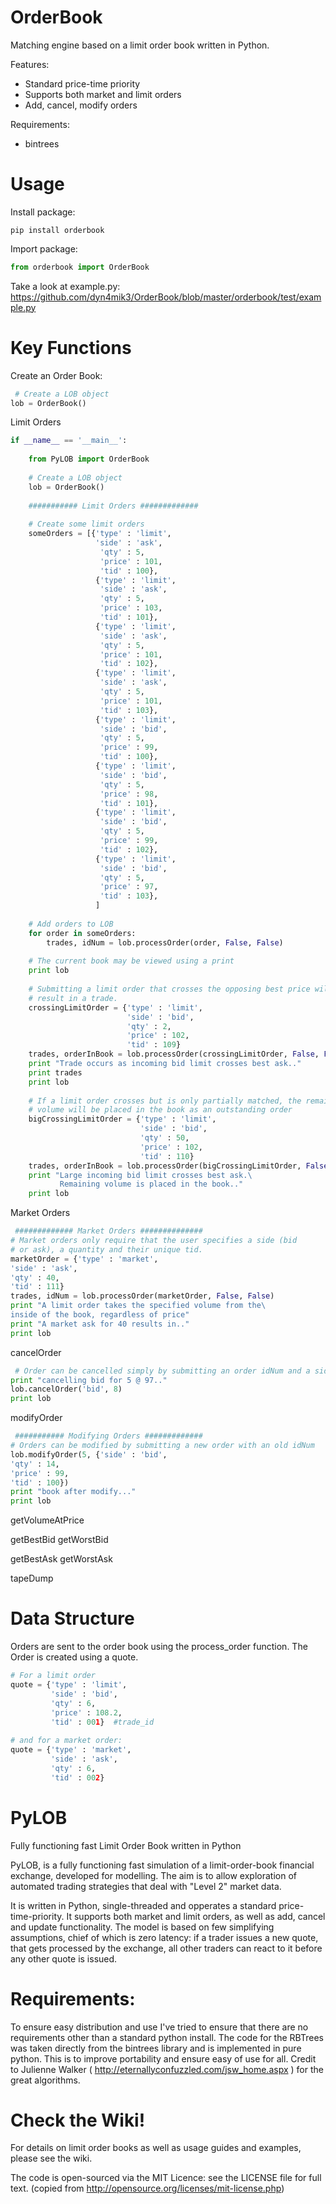 OrderBook
=========

Matching engine based on a limit order book written in Python.

Features:
* Standard price-time priority
* Supports both market and limit orders
* Add, cancel, modify orders

Requirements:
* bintrees

Usage
=====

Install package:

```
pip install orderbook 
```

Import package:

```python
from orderbook import OrderBook
```

Take a look at example.py: https://github.com/dyn4mik3/OrderBook/blob/master/orderbook/test/example.py

Key Functions
=============

Create an Order Book:

```python
 # Create a LOB object
lob = OrderBook()
```

Limit Orders
```python
if __name__ == '__main__':
    
    from PyLOB import OrderBook
    
    # Create a LOB object
    lob = OrderBook()
    
    ########### Limit Orders #############
    
    # Create some limit orders
    someOrders = [{'type' : 'limit', 
                   'side' : 'ask', 
                    'qty' : 5, 
                    'price' : 101,
                    'tid' : 100},
                   {'type' : 'limit', 
                    'side' : 'ask', 
                    'qty' : 5, 
                    'price' : 103,
                    'tid' : 101},
                   {'type' : 'limit', 
                    'side' : 'ask', 
                    'qty' : 5, 
                    'price' : 101,
                    'tid' : 102},
                   {'type' : 'limit', 
                    'side' : 'ask', 
                    'qty' : 5, 
                    'price' : 101,
                    'tid' : 103},
                   {'type' : 'limit', 
                    'side' : 'bid', 
                    'qty' : 5, 
                    'price' : 99,
                    'tid' : 100},
                   {'type' : 'limit', 
                    'side' : 'bid', 
                    'qty' : 5, 
                    'price' : 98,
                    'tid' : 101},
                   {'type' : 'limit', 
                    'side' : 'bid', 
                    'qty' : 5, 
                    'price' : 99,
                    'tid' : 102},
                   {'type' : 'limit', 
                    'side' : 'bid', 
                    'qty' : 5, 
                    'price' : 97,
                    'tid' : 103},
                   ]
    
    # Add orders to LOB
    for order in someOrders:
        trades, idNum = lob.processOrder(order, False, False)
    
    # The current book may be viewed using a print
    print lob
    
    # Submitting a limit order that crosses the opposing best price will 
    # result in a trade.
    crossingLimitOrder = {'type' : 'limit', 
                          'side' : 'bid', 
                          'qty' : 2, 
                          'price' : 102,
                          'tid' : 109}
    trades, orderInBook = lob.processOrder(crossingLimitOrder, False, False)
    print "Trade occurs as incoming bid limit crosses best ask.."
    print trades
    print lob
    
    # If a limit order crosses but is only partially matched, the remaining 
    # volume will be placed in the book as an outstanding order
    bigCrossingLimitOrder = {'type' : 'limit', 
                             'side' : 'bid', 
                             'qty' : 50, 
                             'price' : 102,
                             'tid' : 110}
    trades, orderInBook = lob.processOrder(bigCrossingLimitOrder, False, False)
    print "Large incoming bid limit crosses best ask.\
           Remaining volume is placed in the book.."
    print lob
```

Market Orders
```python
 ############# Market Orders ##############
# Market orders only require that the user specifies a side (bid
# or ask), a quantity and their unique tid.
marketOrder = {'type' : 'market',
'side' : 'ask',
'qty' : 40,
'tid' : 111}
trades, idNum = lob.processOrder(marketOrder, False, False)
print "A limit order takes the specified volume from the\
inside of the book, regardless of price"
print "A market ask for 40 results in.."
print lob
```

cancelOrder
```python
 # Order can be cancelled simply by submitting an order idNum and a side
print "cancelling bid for 5 @ 97.."
lob.cancelOrder('bid', 8)
print lob
```

modifyOrder
```python
 ########### Modifying Orders #############
# Orders can be modified by submitting a new order with an old idNum
lob.modifyOrder(5, {'side' : 'bid',
'qty' : 14,
'price' : 99,
'tid' : 100})
print "book after modify..."
print lob
```


getVolumeAtPrice

getBestBid
getWorstBid

getBestAsk
getWorstAsk

tapeDump


Data Structure
==============

Orders are sent to the order book using the process_order function. The Order is created using a quote.

```python
# For a limit order
quote = {'type' : 'limit', 
         'side' : 'bid', 
         'qty' : 6, 
         'price' : 108.2, 
         'tid' : 001}  #trade_id
         
# and for a market order:
quote = {'type' : 'market',
         'side' : 'ask', 
         'qty' : 6, 
         'tid' : 002}
```






PyLOB
=====

Fully functioning fast Limit Order Book written in Python

PyLOB, is a fully functioning fast simulation of a limit-order-book financial exchange, developed for modelling. The aim is to allow exploration of automated trading strategies that deal with "Level 2" market data.

It is written in Python, single-threaded and opperates a standard price-time-priority. It supports both market and limit orders, as well as add, cancel and update functionality. The model is based on few simplifying assumptions, chief of which is zero latency: if a trader issues a new quote, that gets processed by the exchange, all other traders can react to it before any other quote is issued.

Requirements:
=============
To ensure easy distribution and use I've tried to ensure that there are no requirements other than a standard python install. The code for the RBTrees was taken directly from the bintrees library and is implemented in pure python. This is to improve portability and ensure easy of use for all. Credit to Julienne Walker ( http://eternallyconfuzzled.com/jsw_home.aspx ) for the great algorithms.

Check the Wiki!
===============
For details on limit order books as well as usage guides and examples, please see the wiki.

The code is open-sourced via the MIT Licence: see the LICENSE file for full text. (copied from http://opensource.org/licenses/mit-license.php)

